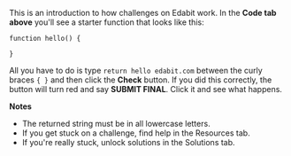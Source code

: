 This is an introduction to how challenges on Edabit work. In the **Code tab above** you'll see a starter function that looks like this:

```
function hello() {

}
```

All you have to do is type `return hello edabit.com` between the curly braces `{ }` and then click the **Check** button. If you did this correctly, the button will turn red and say **SUBMIT FINAL**. Click it and see what happens.

**Notes**
- The returned string must be in all lowercase letters.
- If you get stuck on a challenge, find help in the Resources tab.
- If you're really stuck, unlock solutions in the Solutions tab.